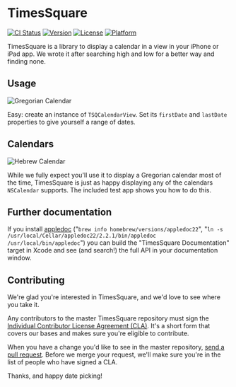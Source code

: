 # TimesSquare

[![CI Status](https://travis-ci.org/square/objc-TimesSquare.svg?branch=master)](https://travis-ci.org/square/objc-TimesSquare)
[![Version](https://img.shields.io/cocoapods/v/TimesSquare.svg)](http://cocoadocs.org/docsets/TimesSquare)
[![License](https://img.shields.io/cocoapods/l/TimesSquare.svg)](http://cocoadocs.org/docsets/TimesSquare)
[![Platform](https://img.shields.io/cocoapods/p/TimesSquare.svg)](http://cocoadocs.org/docsets/TimesSquare)

TimesSquare is a library to display a calendar in a view in your iPhone or iPad app. We wrote it after searching high and low for a better way and finding none.

## Usage
![Gregorian Calendar](https://github.com/square/objc-TimesSquare/raw/master/Documentation/gregorian.png)

Easy: create an instance of `TSQCalendarView`. Set its `firstDate` and `lastDate` properties to give yourself a range of dates.

## Calendars
![Hebrew Calendar](https://github.com/square/objc-TimesSquare/raw/master/Documentation/hebrew.png)

While we fully expect you'll use it to display a Gregorian calendar most of the time, TimesSquare is just as happy displaying any of the calendars `NSCalendar` supports. The included test app shows you how to do this.

## Further documentation

If you install [appledoc](http://gentlebytes.com/appledoc/) ("`brew info homebrew/versions/appledoc22`", "`ln -s /usr/local/Cellar/appledoc22/2.2.1/bin/appledoc /usr/local/bin/appledoc`") you can build the "TimesSquare Documentation" target in Xcode and see (and search!) the full API in your documentation window.

## Contributing

We're glad you're interested in TimesSquare, and we'd love to see where you take it.

Any contributors to the master TimesSquare repository must sign the [Individual Contributor License Agreement (CLA)](https://spreadsheets.google.com/spreadsheet/viewform?formkey=dDViT2xzUHAwRkI3X3k5Z0lQM091OGc6MQ&ndplr=1). It's a short form that covers our bases and makes sure you're eligible to contribute.

When you have a change you'd like to see in the master repository, [send a pull request](https://github.com/square/objc-TimesSquare/pulls). Before we merge your request, we'll make sure you're in the list of people who have signed a CLA.

Thanks, and happy date picking!
